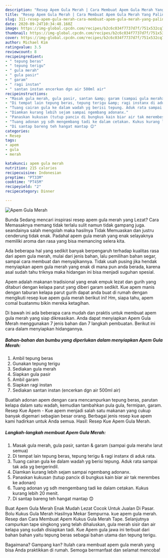 ```yaml
---
description: "Resep Apem Gula Merah | Cara Membuat Apem Gula Merah Yang Paling Enak"
title: "Resep Apem Gula Merah | Cara Membuat Apem Gula Merah Yang Paling Enak"
slug: 311-resep-apem-gula-merah-cara-membuat-apem-gula-merah-yang-paling-enak
date: 2020-09-24T10:34:48.160Z
image: https://img-global.cpcdn.com/recipes/b2c6c034f7737d7f/751x532cq70/apem-gula-merah-foto-resep-utama.jpg
thumbnail: https://img-global.cpcdn.com/recipes/b2c6c034f7737d7f/751x532cq70/apem-gula-merah-foto-resep-utama.jpg
cover: https://img-global.cpcdn.com/recipes/b2c6c034f7737d7f/751x532cq70/apem-gula-merah-foto-resep-utama.jpg
author: Michael Kim
ratingvalue: 3.5
reviewcount: 8
recipeingredient:
- " tepung beras"
- " tepung terigu"
- " gula merah"
- " gula pasir"
- " garam"
- " ragi instan"
- " santan instan encerkan dgn air 500ml air"
recipeinstructions:
- "Masak gula merah, gula pasir, santan &amp; garam (sampai gula merahx larut semua)"
- "Di tempat lain tepung beras, tepung terigu &amp; ragi instanx di aduk rata."
- "Tuang cairan gula ke dalam wadah yg berisi tepung. Aduk rata sampai tak ada yg bergerindil."
- "Diamkan kurang lebih sejam sampai ngembang adonanx."
- "Panaskan kukusan (tutup pancix di bungkus kain biar air tak merembes ke adonan)"
- "Tuang adonan yg sdh mengembang tadi ke dalam cetakan. Kukus kurang lebih 20 menit."
- "Di santap bareng teh hangat mantap 😊"
categories:
- Resep
tags:
- apem
- gula
- merah

katakunci: apem gula merah 
nutrition: 215 calories
recipecuisine: Indonesian
preptime: "PT33M"
cooktime: "PT45M"
recipeyield: "2"
recipecategory: Dinner

---
```



![Apem Gula Merah](https://img-global.cpcdn.com/recipes/b2c6c034f7737d7f/751x532cq70/apem-gula-merah-foto-resep-utama.jpg)

Bunda Sedang mencari inspirasi resep apem gula merah yang Lezat? Cara Memasaknya memang tidak terlalu sulit namun tidak gampang juga. seandainya salah mengolah maka hasilnya Tidak Memuaskan dan justru cenderung tidak enak. Padahal apem gula merah yang enak selayaknya memiliki aroma dan rasa yang bisa memancing selera kita.

Ada beberapa hal yang sedikit banyak berpengaruh terhadap kualitas rasa dari apem gula merah, mulai dari jenis bahan, lalu pemilihan bahan segar, sampai cara membuat dan menyajikannya. Tidak usah pusing jika hendak menyiapkan apem gula merah yang enak di mana pun anda berada, karena asal sudah tahu triknya maka hidangan ini bisa menjadi suguhan spesial.

Apem adalah makanan tradisional yang enak empuk lezat dan gurih yang ditaburi dengan kelapa parut yang diberi garam sedikit. Kue apem manis dengan taburan kelapa parut gurih dapat anda buat di rumah dengan mengikuti resep kue apem gula merah berikut ini! Hm, siapa tahu, apem comal buatanmu bikin mereka ketagihan.


Di bawah ini ada beberapa cara mudah dan praktis untuk membuat apem gula merah yang siap dikreasikan. Anda dapat menyiapkan Apem Gula Merah menggunakan 7 jenis bahan dan 7 langkah pembuatan. Berikut ini cara dalam menyiapkan hidangannya.

<!--inarticleads1-->

##### Bahan-bahan dan bumbu yang diperlukan dalam menyiapkan Apem Gula Merah:

1. Ambil  tepung beras
1. Gunakan  tepung terigu
1. Sediakan  gula merah
1. Siapkan  gula pasir
1. Ambil  garam
1. Siapkan  ragi instan
1. Sediakan  santan instan (encerkan dgn air 500ml air)


Buatlah adonan apem dengan cara mencampurkan tepung beras, parutan kelapa dalam satu wadah, kemudian tambahkan pula gula, fermipan, garam. Resep Kue Apem - Kue apem menjadi salah satu makanan yang cukup banyak digemari sebagian besar orang. Berbagai jenis resep kue apem kami hadirkan untuk Anda semua. Hasil: Resep Kue Apem Gula Merah. 

<!--inarticleads2-->

##### Langkah-langkah membuat Apem Gula Merah:

1. Masak gula merah, gula pasir, santan &amp; garam (sampai gula merahx larut semua)
1. Di tempat lain tepung beras, tepung terigu &amp; ragi instanx di aduk rata.
1. Tuang cairan gula ke dalam wadah yg berisi tepung. Aduk rata sampai tak ada yg bergerindil.
1. Diamkan kurang lebih sejam sampai ngembang adonanx.
1. Panaskan kukusan (tutup pancix di bungkus kain biar air tak merembes ke adonan)
1. Tuang adonan yg sdh mengembang tadi ke dalam cetakan. Kukus kurang lebih 20 menit.
1. Di santap bareng teh hangat mantap 😊


Buat Apem Gula Merah Enak Mudah Lezat Cocok Untuk Jualan Di Pasar. Bolu Kukus Gula Merah Hasilnya Mekar Sempurna. kue apem gula merah. Resep dan Cara Membuat Apem Kukus Gula Merah Tape. Selanjutnya campurkan tape singkong yang telah dihaluskan, gula merah sisir dan air kelapa yang sudah disiapkan tadi. Kue Apem gula jawa ini terbuat dari bahan bahan yaitu tepung beras sebagai bahan utama dan tepung terigu. 

Bagaimana? Gampang kan? Itulah cara membuat apem gula merah yang bisa Anda praktikkan di rumah. Semoga bermanfaat dan selamat mencoba!
